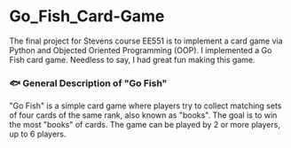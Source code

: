# Go_Fish_Card-Game
The final project for Stevens course EE551 is to implement a card game via Python and Objected Oriented Programming (OOP). I implemented a Go Fish card game. Needless to say, I had great fun making this game.

### 🐟 General Description of "Go Fish"
"Go Fish" is a simple card game where players try to collect matching sets of four cards of the same rank, also known as "books". The goal is to win the most "books" of cards. The game can be played by 2 or more players, up to 6 players.
